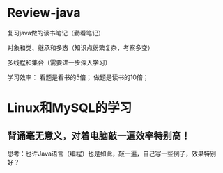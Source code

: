 # Review-java
复习java做的读书笔记（勤看笔记）

对象和类、继承和多态（知识点纷繁复杂，考察多变）

多线程和集合（需要进一步深入学习）


学习效率：
看题是看书的5倍；
做题是读书的10倍；

# Linux和MySQL的学习
## 背诵毫无意义，对着电脑敲一遍效率特别高！
思考：也许Java语言（编程）也是如此，敲一遍，自己写一些例子，效果特别好？

